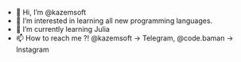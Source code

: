 - 👋 Hi, I’m @kazemsoft
- 👀 I’m interested in learning all new programming languages.
- 🌱 I’m currently learning Julia
- 📫 How to reach me ?! @kazemsoft -> Telegram, @code.baman -> Instagram

<!---
kazemsoft/kazemsoft is a ✨ special ✨ repository because its `README.md` (this file) appears on your GitHub profile.
You can click the Preview link to take a look at your changes.
--->
